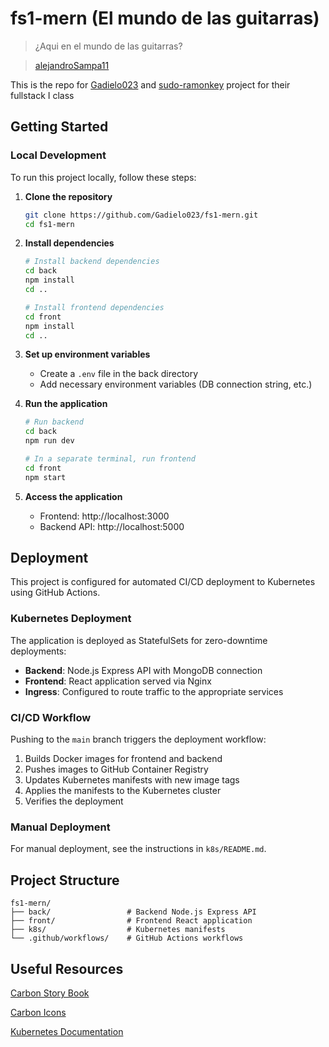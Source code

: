 # fs1-mern (El mundo de las guitarras)
> ¿Aqui en el mundo de las guitarras?

> [alejandroSampa11](https://github.com/alejandroSampa11)

This is the repo for [Gadielo023](https://github.com/Gadielo023) and [sudo-ramonkey](https://github.com/sudo-ramonkey) project for their fullstack I class

## Getting Started

### Local Development

To run this project locally, follow these steps:

1. **Clone the repository**
   ```bash
   git clone https://github.com/Gadielo023/fs1-mern.git
   cd fs1-mern
   ```

2. **Install dependencies**
   ```bash
   # Install backend dependencies
   cd back
   npm install
   cd ..

   # Install frontend dependencies
   cd front
   npm install
   cd ..
   ```

3. **Set up environment variables**
   - Create a `.env` file in the back directory
   - Add necessary environment variables (DB connection string, etc.)

4. **Run the application**
   ```bash
   # Run backend
   cd back
   npm run dev

   # In a separate terminal, run frontend
   cd front
   npm start
   ```

5. **Access the application**
   - Frontend: http://localhost:3000
   - Backend API: http://localhost:5000

## Deployment

This project is configured for automated CI/CD deployment to Kubernetes using GitHub Actions.

### Kubernetes Deployment

The application is deployed as StatefulSets for zero-downtime deployments:

- **Backend**: Node.js Express API with MongoDB connection
- **Frontend**: React application served via Nginx
- **Ingress**: Configured to route traffic to the appropriate services

### CI/CD Workflow

Pushing to the `main` branch triggers the deployment workflow:

1. Builds Docker images for frontend and backend
2. Pushes images to GitHub Container Registry
3. Updates Kubernetes manifests with new image tags
4. Applies the manifests to the Kubernetes cluster
5. Verifies the deployment

### Manual Deployment

For manual deployment, see the instructions in `k8s/README.md`.

## Project Structure

```
fs1-mern/
├── back/                 # Backend Node.js Express API
├── front/                # Frontend React application
├── k8s/                  # Kubernetes manifests
└── .github/workflows/    # GitHub Actions workflows
```

## Useful Resources

[Carbon Story Book](https://react.carbondesignsystem.com/?path=/docs/getting-started-welcome--welcome)

[Carbon Icons](https://carbon-elements.netlify.app/icons/examples/preview/)

[Kubernetes Documentation](https://kubernetes.io/docs/home/)
